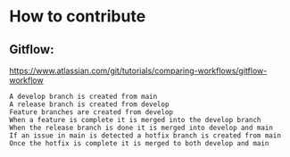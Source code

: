 # How to contribute

## Gitflow: 
https://www.atlassian.com/git/tutorials/comparing-workflows/gitflow-workflow
```
A develop branch is created from main
A release branch is created from develop
Feature branches are created from develop
When a feature is complete it is merged into the develop branch
When the release branch is done it is merged into develop and main
If an issue in main is detected a hotfix branch is created from main
Once the hotfix is complete it is merged to both develop and main
```
